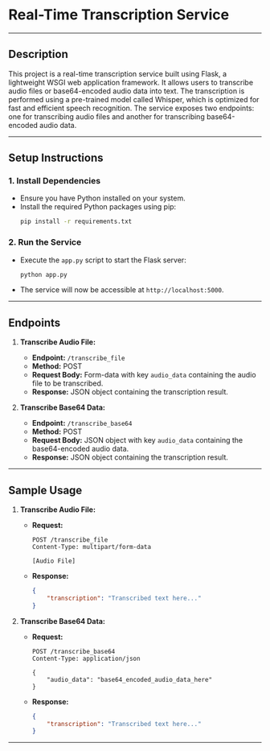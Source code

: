 # Real-Time Transcription Service

---

## Description

This project is a real-time transcription service built using Flask, a lightweight WSGI web application framework. It allows users to transcribe audio files or base64-encoded audio data into text. The transcription is performed using a pre-trained model called Whisper, which is optimized for fast and efficient speech recognition. The service exposes two endpoints: one for transcribing audio files and another for transcribing base64-encoded audio data.

---

## Setup Instructions

### 1. Install Dependencies

- Ensure you have Python installed on your system.
- Install the required Python packages using pip:
    ```bash
    pip install -r requirements.txt
    ```


### 2. Run the Service

- Execute the `app.py` script to start the Flask server:
    ```bash
    python app.py
    ```
- The service will now be accessible at `http://localhost:5000`.

---

## Endpoints

1. **Transcribe Audio File:**

    - **Endpoint:** `/transcribe_file`
    - **Method:** POST
    - **Request Body:** Form-data with key `audio_data` containing the audio file to be transcribed.
    - **Response:** JSON object containing the transcription result.

2. **Transcribe Base64 Data:**

    - **Endpoint:** `/transcribe_base64`
    - **Method:** POST
    - **Request Body:** JSON object with key `audio_data` containing the base64-encoded audio data.
    - **Response:** JSON object containing the transcription result.

---

## Sample Usage

1. **Transcribe Audio File:**

    - **Request:**
        ```http
        POST /transcribe_file
        Content-Type: multipart/form-data
        
        [Audio File]
        ```
    - **Response:**
        ```json
        {
            "transcription": "Transcribed text here..."
        }
        ```

2. **Transcribe Base64 Data:**

    - **Request:**
        ```http
        POST /transcribe_base64
        Content-Type: application/json
        
        {
            "audio_data": "base64_encoded_audio_data_here"
        }
        ```
    - **Response:**
        ```json
        {
            "transcription": "Transcribed text here..."
        }
        ```

---
